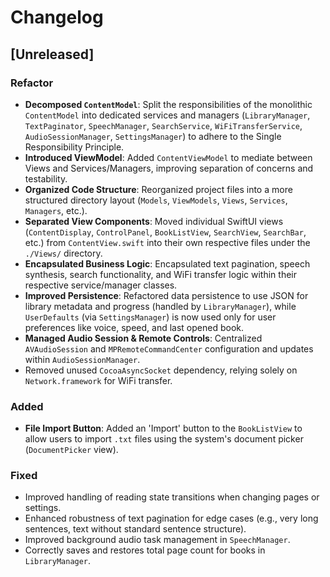 # Changelog

## [Unreleased]

### Refactor

* **Decomposed `ContentModel`**: Split the responsibilities of the monolithic `ContentModel` into dedicated services and managers (`LibraryManager`, `TextPaginator`, `SpeechManager`, `SearchService`, `WiFiTransferService`, `AudioSessionManager`, `SettingsManager`) to adhere to the Single Responsibility Principle.
* **Introduced ViewModel**: Added `ContentViewModel` to mediate between Views and Services/Managers, improving separation of concerns and testability.
* **Organized Code Structure**: Reorganized project files into a more structured directory layout (`Models`, `ViewModels`, `Views`, `Services`, `Managers`, etc.).
* **Separated View Components**: Moved individual SwiftUI views (`ContentDisplay`, `ControlPanel`, `BookListView`, `SearchView`, `SearchBar`, etc.) from `ContentView.swift` into their own respective files under the `./Views/` directory.
* **Encapsulated Business Logic**: Encapsulated text pagination, speech synthesis, search functionality, and WiFi transfer logic within their respective service/manager classes.
* **Improved Persistence**: Refactored data persistence to use JSON for library metadata and progress (handled by `LibraryManager`), while `UserDefaults` (via `SettingsManager`) is now used only for user preferences like voice, speed, and last opened book.
* **Managed Audio Session & Remote Controls**: Centralized `AVAudioSession` and `MPRemoteCommandCenter` configuration and updates within `AudioSessionManager`.
* Removed unused `CocoaAsyncSocket` dependency, relying solely on `Network.framework` for WiFi transfer.

### Added

* **File Import Button**: Added an 'Import' button to the `BookListView` to allow users to import `.txt` files using the system's document picker (`DocumentPicker` view).

### Fixed

* Improved handling of reading state transitions when changing pages or settings.
* Enhanced robustness of text pagination for edge cases (e.g., very long sentences, text without standard sentence structure).
* Improved background audio task management in `SpeechManager`.
* Correctly saves and restores total page count for books in `LibraryManager`. 